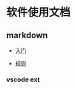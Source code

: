 # 软件使用文档

## markdown

* [入门](https://markdown-zh.readthedocs.io/en/latest/miscellaneous/)

* [规则](https://github.com/DavidAnson/markdownlint/blob/v0.25.1/doc/Rules.md#md034)

### vscode ext

